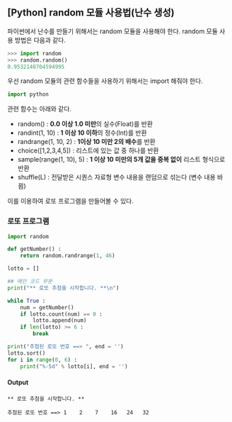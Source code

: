 ## [Python] random 모듈 사용법(난수 생성)
파이썬에서 난수를 만들기 위해서는 random 모듈을 사용해야 한다. 
random 모듈 사용 방법은 다음과 같다.
``` python
>>> import random
>>> random.random()
0.9532140704594995
```
우선 random 모듈의 관련 함수들을 사용하기 위해서는 import 해줘야 한다.
``` python
import python
```
관련 함수는 아래와 같다.
- random() : **0.0 이상 1.0 미만**의 실수(Float)를 반환
- randint(1, 10) : **1 이상 10 이하**의 정수(Int)를 반환
- randrange(1, 10, 2) : **1이상 10 미만 2의 배수**를 반환
- choice([1,2,3,4,5]) : 리스트에 있는 값 중 하나를 반환
- sample(range(1, 10), 5) : **1 이상 10 미만의 5개 값을 중복 없이** 리스트 형식으로 반환
- shuffle(L) : 전달받은 시퀀스 자료형 변수 내용을 랜덤으로 섞는다 (변수 내용 바뀜)

이를 이용하여 로또 프로그램을 만들어볼 수 있다.
### 로또 프로그램
``` python
import random

def getNumber() :
    return random.randrange(1, 46)

lotto = []

## 메인 코드 부분
print("** 로또 추첨을 시작합니다. **\n")

while True :
    num = getNumber()
    if lotto.count(num) == 0 :
        lotto.append(num)
    if len(lotto) >= 6 :
        break

print("추첨된 로또 번호 ==> ", end = '')
lotto.sort()
for i in range(0, 6) :
    print("%-5d" % lotto[i], end = '')
```
#### Output
```
** 로또 추첨을 시작합니다. **

추첨된 로또 번호 ==> 1    2    7    16   24   32 
```